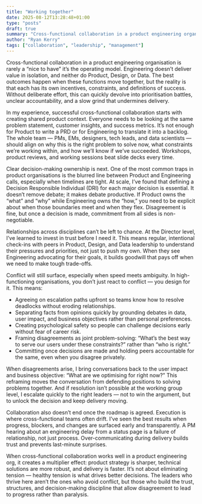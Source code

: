 ```yaml
---
title: "Working together"
date: 2025-08-12T13:28:48+01:00
type: "posts"
draft: true
summary: "Cross-functional collaboration in a product engineering organisation is rarely a “nice to have” it’s the operating model. Engineering doesn’t deliver value in isolation, and neither do Product, Design, or Data. The best outcomes happen when these functions move together..."
author: "Ryan Kerry"
tags: ["collaboration", "leadership", "management"]
---
```


Cross-functional collaboration in a product engineering organisation is rarely a “nice to have” it’s the operating model. Engineering doesn’t deliver value in isolation, and neither do Product, Design, or Data. The best outcomes happen when these functions move together, but the reality is that each has its own incentives, constraints, and definitions of success. Without deliberate effort, this can quickly devolve into prioritisation battles, unclear accountability, and a slow grind that undermines delivery.

In my experience, successful cross-functional collaboration starts with creating shared product context. Everyone needs to be looking at the same problem statement, customer insights, and success metrics. It’s not enough for Product to write a PRD or for Engineering to translate it into a backlog. The whole team — PMs, EMs, designers, tech leads, and data scientists — should align on why this is the right problem to solve now, what constraints we’re working within, and how we’ll know if we’ve succeeded. Workshops, product reviews, and working sessions beat slide decks every time.

Clear decision-making ownership is next. One of the most common traps in product organisations is the blurred line between Product and Engineering calls, especially when timelines are tight. At scale, I’ve found that defining a Decision Responsible Individual (DRI) for each major decision is essential. It doesn’t remove debate; it makes debate productive. If Product owns the “what” and “why” while Engineering owns the “how,” you need to be explicit about when those boundaries meet and when they flex. Disagreement is fine, but once a decision is made, commitment from all sides is non-negotiable.

Relationships across disciplines can’t be left to chance. At the Director level, I’ve learned to invest in trust before I need it. This means regular, intentional check-ins with peers in Product, Design, and Data leadership to understand their pressures and priorities, not just to push my own. When they see Engineering advocating for their goals, it builds goodwill that pays off when we need to make tough trade-offs.

Conflict will still surface, especially when speed meets ambiguity. In high-functioning organisations, you don’t just react to conflict — you design for it. This means:

- Agreeing on escalation paths upfront so teams know how to resolve deadlocks without eroding relationships.
- Separating facts from opinions quickly by grounding debates in data, user impact, and business objectives rather than personal preferences.
- Creating psychological safety so people can challenge decisions early without fear of career risk.
- Framing disagreements as joint problem-solving: “What’s the best way to serve our users under these constraints?” rather than “who is right.”
- Committing once decisions are made and holding peers accountable for the same, even when you disagree privately.

When disagreements arise, I bring conversations back to the user impact and business objective: “What are we optimising for right now?” This reframing moves the conversation from defending positions to solving problems together. And if resolution isn’t possible at the working group level, I escalate quickly to the right leaders — not to win the argument, but to unlock the decision and keep delivery moving.

Collaboration also doesn’t end once the roadmap is agreed. Execution is where cross-functional teams often drift. I’ve seen the best results when progress, blockers, and changes are surfaced early and transparently. A PM hearing about an engineering delay from a status page is a failure of relationship, not just process. Over-communicating during delivery builds trust and prevents last-minute surprises.

When cross-functional collaboration works well in a product engineering org, it creates a multiplier effect: product strategy is sharper, technical solutions are more robust, and delivery is faster. It’s not about eliminating tension — healthy tension is what drives better decisions. The leaders who thrive here aren’t the ones who avoid conflict, but those who build the trust, structures, and decision-making discipline that allow disagreement to lead to progress rather than paralysis.